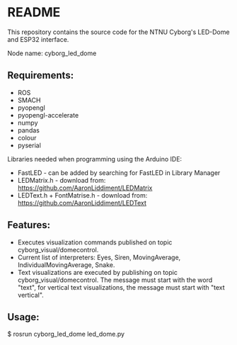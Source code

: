 # README
This repository contains the source code for the NTNU Cyborg's LED-Dome and ESP32 interface.

Node name: cyborg_led_dome

## Requirements:
* ROS
* SMACH
* pyopengl
* pyopengl-accelerate
* numpy
* pandas
* colour
* pyserial

Libraries needed when programming using the Arduino IDE:
* FastLED - can be added by searching for FastLED in Library Manager
* LEDMatrix.h - download from: https://github.com/AaronLiddiment/LEDMatrix
* LEDText.h + FontMatrise.h - download from: https://github.com/AaronLiddiment/LEDText

## Features:
* Executes visualization commands published on topic cyborg_visual/domecontrol.
* Current list of interpreters: Eyes, Siren, MovingAverage, IndividualMovingAverage, Snake.
* Text visualizations are executed by publishing on topic cyborg_visual/domecontrol.  The message must start with the word "text", for vertical text visualizations, the message must start with "text vertical".

## Usage:
$ rosrun cyborg_led_dome led_dome.py
